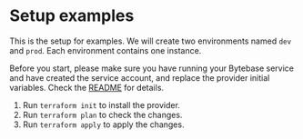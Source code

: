 # Setup examples

This is the setup for examples.
We will create two environments named `dev` and `prod`. Each environment contains one instance.

Before you start, please make sure you have running your Bytebase service and have created the service account, and replace the provider initial variables. Check the [README](../README.md) for details.

1. Run `terraform init` to install the provider.
1. Run `terraform plan` to check the changes.
1. Run `terraform apply` to apply the changes.
